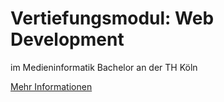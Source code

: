 # Vertiefungsmodul: Web Development

im Medieninformatik Bachelor an der TH Köln

[Mehr Informationen](https://th-koeln.github.io/mi-bachelor-webdevelopment/)